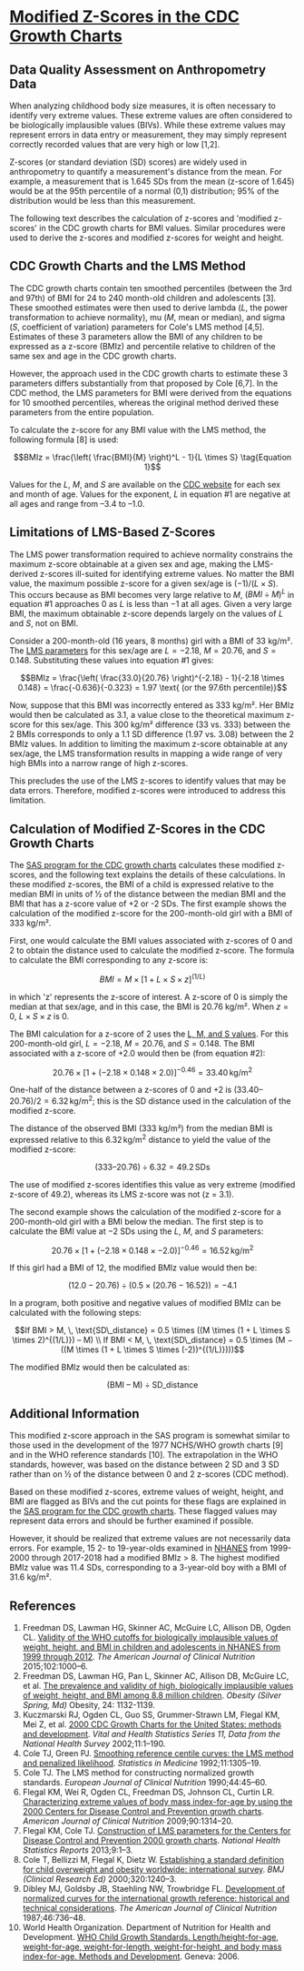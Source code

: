 # [Modified Z-Scores in the CDC Growth Charts](https://www.cdc.gov/growth-chart-training/media/pdfs/Modified-Z-scores-508.pdf)

## Data Quality Assessment on Anthropometry Data

When analyzing childhood body size measures, it is often necessary to identify very extreme values. These extreme values are often considered to be biologically implausible values (BIVs). While these extreme values may represent errors in data entry or measurement, they may simply represent correctly recorded values that are very high or low [1,2].

Z-scores (or standard deviation (SD) scores) are widely used in anthropometry to quantify a measurement's distance from the mean. For example, a measurement that is 1.645 SDs from the mean (z-score of 1.645) would be at the 95th percentile of a normal (0,1) distribution; 95% of the distribution would be less than this measurement.

The following text describes the calculation of z-scores and 'modified z-scores' in the CDC growth charts for BMI values. Similar procedures were used to derive the z-scores and modified z-scores for weight and height.

## CDC Growth Charts and the LMS Method

The CDC growth charts contain ten smoothed percentiles (between the 3rd and 97th) of BMI for 24 to 240 month-old children and adolescents [3]. These smoothed estimates were then used to derive lambda ($L$, the power transformation to achieve normality), mu ($M$, mean or median), and sigma ($S$, coefficient of variation) parameters for Cole's LMS method [4,5]. Estimates of these 3 parameters allow the BMI of any children to be expressed as a z-score (BMIz) and percentile relative to children of the same sex and age in the CDC growth charts.

However, the approach used in the CDC growth charts to estimate these 3 parameters differs substantially from that proposed by Cole [6,7]. In the CDC method, the LMS parameters for BMI were derived from the equations for 10 smoothed percentiles, whereas the original method derived these parameters from the entire population.

To calculate the z-score for any BMI value with the LMS method, the following formula [8] is used:

```math
BMIz = \frac{\left( \frac{BMI}{M} \right)^L - 1}{L \times S} \tag{Equation 1}
```

Values for the $L$, $M$, and $S$ are available on the [CDC website](https://www.cdc.gov/growthcharts/cdc-data-files.htm) for each sex and month of age. Values for the exponent, $L$ in equation #1 are negative at all ages and range from –3.4 to –1.0.

## Limitations of LMS-Based Z-Scores

The LMS power transformation required to achieve normality constrains the maximum z-score obtainable at a given sex and age, making the LMS-derived z-scores ill-suited for identifying extreme values. No matter the BMI value, the maximum possible z-score for a given sex/age is $(-1) / (L \times S)$. This occurs because as BMI becomes very large relative to $M$, $(BMI \div M)^L$ in equation #1 approaches 0 as $L$ is less than −1 at all ages. Given a very large BMI, the maximum obtainable z-score depends largely on the values of $L$ and $S$, not on BMI.

Consider a 200-month-old (16 years, 8 months) girl with a BMI of 33 kg/m². The [LMS parameters](https://www.cdc.gov/growthcharts/cdc-data-files.htm) for this sex/age are $L = −2.18$, $M = 20.76$, and $S = 0.148$. Substituting these values into equation #1 gives:

```math
BMIz = \frac{\left( \frac{33.0}{20.76} \right)^{-2.18} - 1}{-2.18 \times 0.148} = \frac{-0.636}{-0.323} = 1.97 \text{ (or the 97.6th percentile)}
```

Now, suppose that this BMI was incorrectly entered as 333 kg/m². Her BMIz would then be calculated as 3.1, a value close to the theoretical maximum z-score for this sex/age. This 300 kg/m² difference (33 vs. 333) between the 2 BMIs corresponds to only a 1.1 SD difference (1.97 vs. 3.08) between the 2 BMIz values. In addition to limiting the maximum z-score obtainable at any sex/age, the LMS transformation results in mapping a wide range of very high BMIs into a narrow range of high z-scores.

This precludes the use of the LMS z-scores to identify values that may be data errors. Therefore, modified z-scores were introduced to address this limitation.

## Calculation of Modified Z-Scores in the CDC Growth Charts

The [SAS program for the CDC growth charts](https://www.cdc.gov/growth-chart-training/hcp/computer-programs/sas.html) calculates these modified z-scores, and the following text explains the details of these calculations. In these modified z-scores, the BMI of a child is expressed relative to the median BMI in units of ½ of the distance between the median BMI and the BMI that has a z-score value of +2 or -2 SDs. The first example shows the calculation of the modified z-score for the 200-month-old girl with a BMI of 333 kg/m². 

First, one would calculate the BMI values associated with z-scores of 0 and 2 to obtain the distance used to calculate the modified z-score. The formula to calculate the BMI corresponding to any z-score is:

```math
BMI = M \times [1 + L \times S \times z]^{(1/L)} \tag{Equation 2}
```
in which 'z' represents the z-score of interest. A z-score of 0 is simply the median at that sex/age, and in this case, the BMI is 20.76 kg/m². When $z = 0$, $L \times S \times z$ is 0. 

The BMI calculation for a z-score of 2 uses the [L, M, and S values](https://www.cdc.gov/growthcharts/cdc-data-files.htm). For this 200-month-old girl, $L = −2.18$, $M = 20.76$, and $S = 0.148$. The BMI associated with a z-score of +2.0 would then be (from equation #2):

```math
20.76 \times [1 + (-2.18 \times 0.148 \times 2.0)]^{-0.46} = 33.40 \, \text{kg/m}^2
```

One-half of the distance between a z-scores of 0 and +2 is $(33.40 – 20.76) / 2 = 6.32 \, \text{kg/m}^2$; this is the SD distance used in the calculation of the modified z-score.

The distance of the observed BMI (333 kg/m²) from the median BMI is expressed relative to this $6.32 \, \text{kg/m}^2$ distance to yield the value of the modified z-score:

```math
(333 – 20.76) \div 6.32 = 49.2 \, \text{SDs}
```

The use of modified z-scores identifies this value as very extreme (modified z-score of 49.2), whereas its LMS z-score was not (z = 3.1).

The second example shows the calculation of the modified z-score for a 200-month-old girl with a BMI below the median. The first step is to calculate the BMI value at −2 SDs using the $L$, $M$, and $S$ parameters:

```math
20.76 \times [1 + (-2.18 \times 0.148 \times -2.0)]^{-0.46} = 16.52 \, \text{kg/m}^2
```

If this girl had a BMI of 12, the modified BMIz value would then be:

```math
(12.0 − 20.76) \div (0.5 \times (20.76 − 16.52)) = -4.1
```

In a program, both positive and negative values of modified BMIz can be calculated with the following steps:
```math
If BMI > M, \, \text{SD\_distance} = 0.5 \times ((M \times (1 + L \times S \times 2)^{(1/L)}) – M) \\
If BMI < M, \, \text{SD\_distance} = 0.5 \times (M − ((M \times (1 + L \times S \times (-2))^{(1/L)})))
```
The modified BMIz would then be calculated as:
```math
\text{(BMI – M)} \div \text{SD\_distance}
```

## Additional Information

This modified z-score approach in the SAS program is somewhat similar to those used in the development of the 1977 NCHS/WHO growth charts [9] and in the WHO reference standards [10]. The extrapolation in the WHO standards, however, was based on the distance between 2 SD and 3 SD rather than on ½ of the distance between 0 and 2 z-scores (CDC method).

Based on these modified z-scores, extreme values of weight, height, and BMI are flagged as BIVs and the cut points for these flags are explained in the [SAS program for the CDC growth charts](https://www.cdc.gov/growth-chart-training/hcp/computer-programs/sas.html). These flagged values may represent data errors and should be further examined if possible. 

However, it should be realized that extreme values are not necessarily data errors. For example, 15 2- to 19-year-olds examined in [NHANES](https://wwwn.cdc.gov/nchs/nhanes/Default.aspx) from 1999-2000 through 2017-2018 had a modified BMIz > 8. The highest modified BMIz value was 11.4 SDs, corresponding to a 3-year-old boy with a BMI of 31.6 kg/m².

## References

1. Freedman DS, Lawman HG, Skinner AC, McGuire LC, Allison DB, Ogden CL. [Validity of the WHO cutoffs for biologically implausible values of weight, height, and BMI in children and adolescents in NHANES from 1999 through 2012](https://doi.org/10.3945/ajcn.115.115576). *The American Journal of Clinical Nutrition* 2015;102:1000–6. 
2. Freedman DS, Lawman HG, Pan L, Skinner AC, Allison DB, McGuire LC, et al. [The prevalence and validity of high, biologically implausible values of weight, height, and BMI among 8.8 million children](https://doi.org/10.1002/oby.21446). *Obesity (Silver Spring, Md)* Obesity, 24: 1132-1139.
3. Kuczmarski RJ, Ogden CL, Guo SS, Grummer-Strawn LM, Flegal KM, Mei Z, et al. [2000 CDC Growth Charts for the United States: methods and development]((https://www.cdc.gov/nchs/data/series/sr_11/sr11_246.pdf)). *Vital and Health Statistics Series 11, Data from the National Health Survey* 2002;11:1–190.
4. Cole TJ, Green PJ. [Smoothing reference centile curves: the LMS method and penalized likelihood](https://doi.org/10.1002/sim.4780111005). *Statistics in Medicine* 1992;11:1305–19.
5. Cole TJ. The LMS method for constructing normalized growth standards. *European Journal of Clinical Nutrition* 1990;44:45–60.
6. Flegal KM, Wei R, Ogden CL, Freedman DS, Johnson CL, Curtin LR. [Characterizing extreme values of body mass index-for-age by using the 2000 Centers for Disease Control and Prevention growth charts](https://doi.org/10.3945/ajcn.2009.28335). *American Journal of Clinical Nutrition* 2009;90:1314–20.
7. Flegal KM, Cole TJ. [Construction of LMS parameters for the Centers for Disease Control and Prevention 2000 growth charts](https://doi.org/10.1371/journal.pone.0101791). *National Health Statistics Reports* 2013;9:1–3.
8. Cole T, Bellizzi M, Flegal K, Dietz W. [Establishing a standard definition for child overweight and obesity worldwide: international survey](https://doi.org/10.1136/bmj.320.7244.1240). *BMJ (Clinical Research Ed)* 2000;320:1240–3.
9. Dibley MJ, Goldsby JB, Staehling NW, Trowbridge FL. [Development of normalized curves for the international growth reference: historical and technical considerations](https://doi.org/10.1093/ajcn/46.5.736). *The American Journal of Clinical Nutrition* 1987;46:736–48.
10. World Health Organization. Department of Nutrition for Health and Development. [WHO Child Growth Standards. Length/height-for-age, weight-for-age, weight-for-length, weight-for-height, and body mass index-for-age. Methods and Development](https://www.who.int/publications/i/item/924154693X). Geneva: 2006.
